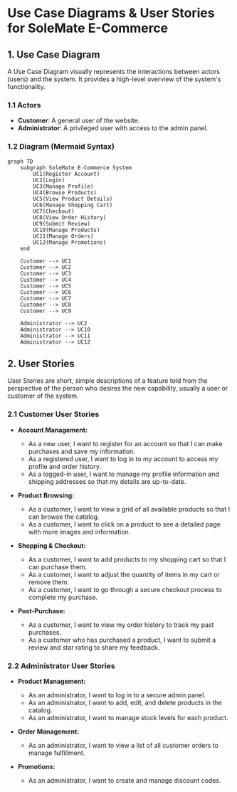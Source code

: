 # Use Case Diagrams & User Stories for SoleMate E-Commerce

## 1. Use Case Diagram

A Use Case Diagram visually represents the interactions between actors (users) and the system. It provides a high-level overview of the system's functionality.

### 1.1 Actors
*   **Customer**: A general user of the website.
*   **Administrator**: A privileged user with access to the admin panel.

### 1.2 Diagram (Mermaid Syntax)

```mermaid
graph TD
    subgraph SoleMate E-Commerce System
        UC1(Register Account)
        UC2(Login)
        UC3(Manage Profile)
        UC4(Browse Products)
        UC5(View Product Details)
        UC6(Manage Shopping Cart)
        UC7(Checkout)
        UC8(View Order History)
        UC9(Submit Review)
        UC10(Manage Products)
        UC11(Manage Orders)
        UC12(Manage Promotions)
    end

    Customer --> UC1
    Customer --> UC2
    Customer --> UC3
    Customer --> UC4
    Customer --> UC5
    Customer --> UC6
    Customer --> UC7
    Customer --> UC8
    Customer --> UC9

    Administrator --> UC2
    Administrator --> UC10
    Administrator --> UC11
    Administrator --> UC12
```

## 2. User Stories

User Stories are short, simple descriptions of a feature told from the perspective of the person who desires the new capability, usually a user or customer of the system.

### 2.1 Customer User Stories

*   **Account Management:**
    *   As a new user, I want to register for an account so that I can make purchases and save my information.
    *   As a registered user, I want to log in to my account to access my profile and order history.
    *   As a logged-in user, I want to manage my profile information and shipping addresses so that my details are up-to-date.

*   **Product Browsing:**
    *   As a customer, I want to view a grid of all available products so that I can browse the catalog.
    *   As a customer, I want to click on a product to see a detailed page with more images and information.

*   **Shopping & Checkout:**
    *   As a customer, I want to add products to my shopping cart so that I can purchase them.
    *   As a customer, I want to adjust the quantity of items in my cart or remove them.
    *   As a customer, I want to go through a secure checkout process to complete my purchase.

*   **Post-Purchase:**
    *   As a customer, I want to view my order history to track my past purchases.
    *   As a customer who has purchased a product, I want to submit a review and star rating to share my feedback.

### 2.2 Administrator User Stories

*   **Product Management:**
    *   As an administrator, I want to log in to a secure admin panel.
    *   As an administrator, I want to add, edit, and delete products in the catalog.
    *   As an administrator, I want to manage stock levels for each product.

*   **Order Management:**
    *   As an administrator, I want to view a list of all customer orders to manage fulfillment.

*   **Promotions:**
    *   As an administrator, I want to create and manage discount codes.
